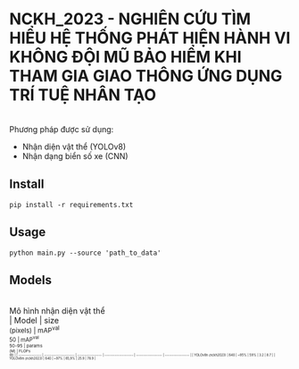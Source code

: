 # NCKH_2023 - NGHIÊN CỨU TÌM HIỂU HỆ THỐNG PHÁT HIỆN HÀNH VI KHÔNG ĐỘI MŨ BẢO HIỂM KHI THAM GIA GIAO THÔNG ỨNG DỤNG TRÍ TUỆ NHÂN TẠO

<br> Phương pháp được sử dụng: </br>

* Nhận diện vật thể (YOLOv8)
* Nhận dạng biển số xe (CNN)

## Install
```
pip install -r requirements.txt
```

## Usage
```
python main.py --source 'path_to_data' 
```

## Models
<br> Mô hình nhận diện vật thể </br>
| Model            | size<br><sup>(pixels) | mAP<sup>val<br>50 | mAP<sup>val<br>50-95 | params<br><sup>(M) | FLOPs<br><sup>(B) |
| ---------------- | --------------------- | ----------------- | -------------------- | ------------------ | ----------------- |
| YOLOv8n (nckh2023) | 640                   | ~95%              | 59%                | 3.2                | 8.7               |
| YOLOv8m (nckh2023) | 640                   | ~97%              | 65,9%                | 25.9               | 78.9              |
